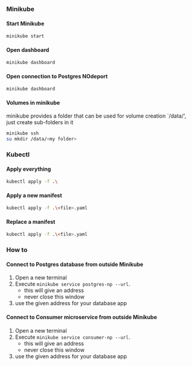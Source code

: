 ### Minikube
#### Start Minikube
```bash
minikube start
```
#### Open dashboard
```bash
minikube dashboard
```

#### Open connection to Postgres NOdeport
```bash
minikube dashboard
```
#### Volumes in minikube
minikube provides a folder that can be used for volume creation `/data/', just create sub-folders in it
```bash
minikube ssh
su mkdir /data/<my folder>
```
### Kubectl
#### Apply everything
```bash
kubectl apply -f .\
```
#### Apply a new manifest
```bash
kubectl apply -f .\<file>.yaml
```
#### Replace a manifest
```bash
kubectl apply -f .\<file>.yaml
```
### How to


#### Connect to Postgres database from outside Minikube
1. Open a new terminal
2. Execute `minikube service postgres-np --url`. 
    - this will give an address
    - never close this window
3. use the given address for your database app

#### Connect to Consumer microservice from outside Minikube
1. Open a new terminal
2. Execute `minikube service consumer-np --url`. 
    - this will give an address
    - never close this window
3. use the given address for your database app